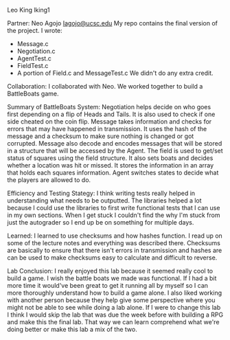 Leo King lking1 

Partner: Neo Agojo Iagojo@ucsc.edu
My repo contains the final version of the project. 
I wrote:
- Message.c 
- Negotiation.c 
- AgentTest.c 
- FieldTest.c 
- A portion of Field.c and MessageTest.c
We didn't do any extra credit.

Collaboration:
I collaborated with Neo. We worked together to build a BattleBoats game.

Summary of BattleBoats System:
Negotiation helps decide on who goes first depending on a flip of Heads and Tails. It is also used to check if
one side cheated on the coin flip. Message takes information and checks for errors that may have happened in
transmission. It uses the hash of the message and a checksum to make sure nothing is changed or got corrupted.
Message also decode and encodes messages that will be stored in a structure that will be accessed by the Agent.
The field is used to get/set status of squares using the field structure. It also sets boats and decides whether
a location was hit or missed. It stores the information in an array that holds each squares information. Agent
switches states to decide what the players are allowed to do. 

Efficiency and Testing Stategy:
I think writing tests really helped in understanding what needs to be outputted. The libraries helped a lot 
because I could use the libraries to first write functional tests that I can use in my own sections. When I 
get stuck I couldn't find the why I'm stuck from just the autograder so I end up be on something for multiple
days. 

Learned: 
I learned to use checksums and how hashes function. I read up on some of the lecture notes and everything was
described there. Checksums are basically to ensure that there isn't errors in transmission and hashes are can
be used to make checksums easy to calculate and difficult to reverse. 

Lab Conclusion:
I really enjoyed this lab because it seemed really cool to build a game. I wish the battle boats we made was 
functional. If I had a bit more time it would've been great to get it running all by myself so I can more
thoroughly understand how to build a game alone. I also liked working with another person because they help
give some perspective where you might not be able to see while doing a lab alone. If I were to change this lab
I think I would skip the lab that was due the week before with building a RPG and make this the final lab. 
That way we can learn comprehend what we're doing better or make this lab a mix of the two.
